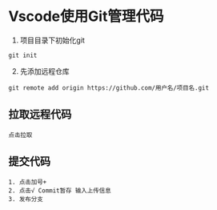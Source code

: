 # Vscode使用Git管理代码

1. 项目目录下初始化git
```
git init 
```

2. 先添加远程仓库
```
git remote add origin https://github.com/用户名/项目名.git
```

## 拉取远程代码
```
点击拉取
```

## 提交代码
```
1. 点击加号+ 
2. 点击√ Commit暂存 输入上传信息
3. 发布分支
```
